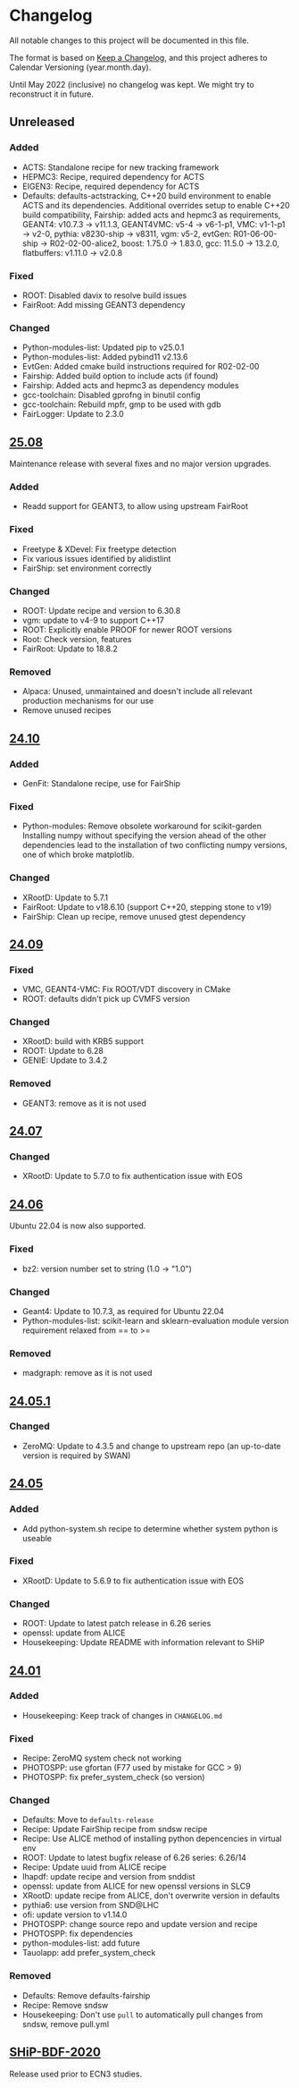 # Changelog

All notable changes to this project will be documented in this file.

The format is based on [Keep a Changelog](https://keepachangelog.com/en/1.1.0/), and this project adheres to Calendar Versioning (year.month.day).

Until May 2022 (inclusive) no changelog was kept. We might try to reconstruct it in future.

## Unreleased

### Added

* ACTS: Standalone recipe for new tracking framework
* HEPMC3: Recipe, required dependency for ACTS
* EIGEN3: Recipe, required dependency for ACTS
* Defaults: defaults-actstracking, C++20 build environment to enable ACTS and its dependencies.
  Additional overrides setup to enable C++20 build compatibility, Fairship: added acts and hepmc3 as requirements,
  GEANT4: v10.7.3 -> v11.1.3, GEANT4VMC: v5-4 -> v6-1-p1, VMC: v1-1-p1 -> v2-0, pythia: v8230-ship -> v8311,
  vgm: v5-2, evtGen: R01-06-00-ship -> R02-02-00-alice2, boost: 1.75.0 -> 1.83.0, gcc: 11.5.0 -> 13.2.0,
  flatbuffers: v1.11.0 -> v2.0.8

### Fixed

* ROOT: Disabled davix to resolve build issues
* FairRoot: Add missing GEANT3 dependency

### Changed

* Python-modules-list: Updated pip to v25.0.1
* Python-modules-list: Added pybind11 v2.13.6
* EvtGen: Added cmake build instructions required for R02-02-00
* Fairship: Added build option to include acts (if found)
* Fairship: Added acts and hepmc3 as dependency modules
* gcc-toolchain: Disabled gprofng in binutil config
* gcc-toolchain: Rebuild mpfr, gmp to be used with gdb
* FairLogger: Update to 2.3.0

## [25.08](https://github.com/ShipSoft/shipdist/tree/25.08)

Maintenance release with several fixes and no major version upgrades.

### Added

* Readd support for GEANT3, to allow using upstream FairRoot

### Fixed

* Freetype & XDevel: Fix freetype detection
* Fix various issues identified by alidistlint
* FairShip: set environment correctly

### Changed

* ROOT: Update recipe and version to 6.30.8
* vgm: update to v4-9 to support C++17
* ROOT: Explicitly enable PROOF for newer ROOT versions
* Root: Check version, features
* FairRoot: Update to 18.8.2

### Removed

* Alpaca: Unused, unmaintained and doesn't include all relevant production
  mechanisms for our use
* Remove unused recipes

## [24.10](https://github.com/ShipSoft/shipdist/tree/24.10)

### Added

* GenFit: Standalone recipe, use for FairShip

### Fixed

* Python-modules: Remove obsolete workaround for scikit-garden
  Installing numpy without specifying the version ahead of the other
  dependencies lead to the  installation of two conflicting numpy versions, one
  of which broke matplotlib.

### Changed

* XRootD: Update to 5.7.1
* FairRoot: Update to v18.6.10 (support C++20, stepping stone to v19)
* FairShip: Clean up recipe, remove unused gtest dependency

## [24.09](https://github.com/ShipSoft/shipdist/tree/24.09)

### Fixed

* VMC, GEANT4-VMC: Fix ROOT/VDT discovery in CMake
* ROOT: defaults didn't pick up CVMFS version

### Changed

* XRootD: build with KRB5 support
* ROOT: Update to 6.28
* GENIE: Update to 3.4.2

### Removed

* GEANT3: remove as it is not used

## [24.07](https://github.com/ShipSoft/shipdist/tree/24.07)

### Changed

* XRootD: Update to 5.7.0 to fix authentication issue with EOS

## [24.06](https://github.com/ShipSoft/shipdist/tree/24.06)

Ubuntu 22.04 is now also supported.

### Fixed

* bz2: version number set to string (1.0 -> "1.0")

### Changed

* Geant4: Update to 10.7.3, as required for Ubuntu 22.04
* Python-modules-list: scikit-learn and sklearn-evaluation module version requirement relaxed from == to >=

### Removed

* madgraph: remove as it is not used

## [24.05.1](https://github.com/ShipSoft/shipdist/tree/24.05.1)

### Changed

* ZeroMQ: Update to 4.3.5 and change to upstream repo (an up-to-date version is required by SWAN)

## [24.05](https://github.com/ShipSoft/shipdist/tree/24.05)

### Added

* Add python-system.sh recipe to determine whether system python is useable

### Fixed

* XRootD: Update to 5.6.9 to fix authentication issue with EOS

### Changed

* ROOT: Update to latest patch release in 6.26 series
* openssl: update from ALICE
* Housekeeping: Update README with information relevant to SHiP

## [24.01](https://github.com/ShipSoft/shipdist/tree/24.01)

### Added

* Housekeeping: Keep track of changes in `CHANGELOG.md`

### Fixed

* Recipe: ZeroMQ system check not working
* PHOTOSPP: use gfortan (F77 used by mistake for GCC > 9)
* PHOTOSPP: fix prefer_system_check (so version)

### Changed

* Defaults: Move to `defaults-release`
* Recipe: Update FairShip recipe from sndsw recipe
* Recipe: Use ALICE method of installing python depencencies in virtual env
* ROOT: Update to latest bugfix release of 6.26 series: 6.26/14
* Recipe: Update uuid from ALICE recipe
* lhapdf: update recipe and version from snddist
* openssl: update from ALICE for new openssl versions in SLC9
* XRootD: update recipe from ALICE, don't overwrite version in defaults
* pythia6: use version from SND@LHC
* ofi: update version to v1.14.0
* PHOTOSPP: change source repo and update version and recipe
* PHOTOSPP: fix dependencies
* python-modules-list: add future
* Tauolapp: add prefer_system_check

### Removed

* Defaults: Remove defaults-fairship
* Recipe: Remove sndsw
* Housekeeping: Don't use `pull` to automatically pull changes from sndsw, remove pull.yml

## [SHiP-BDF-2020](https://github.com/ShipSoft/shipdist/commit/a3e02452a66000efb7ee1cc68c955113b3ca2e06)

Release used prior to ECN3 studies.
